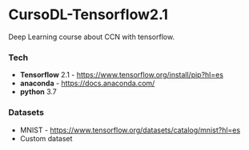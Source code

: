 # CursoDL-Tensorflow2.1
Deep Learning course about CCN with tensorflow.

### Tech
- **Tensorflow** 2.1 - https://www.tensorflow.org/install/pip?hl=es
- **anaconda** - https://docs.anaconda.com/
- **python** 3.7

### Datasets
- MNIST - https://www.tensorflow.org/datasets/catalog/mnist?hl=es
- Custom dataset
